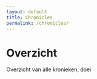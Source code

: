 ```yaml
---
layout: default
title: Chronicles
permalink: /chronicles/
---
```


# Overzicht

Overzicht van alle kronieken, doei